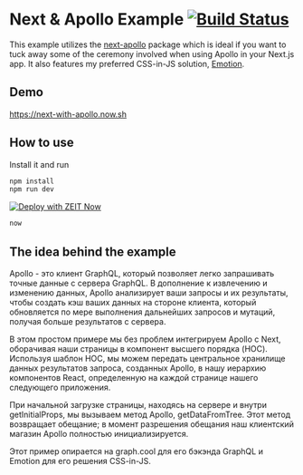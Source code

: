 # Next & Apollo Example [![Build Status](https://travis-ci.org/adamsoffer/next-apollo-example.svg?branch=master)](https://travis-ci.org/adamsoffer/next-apollo-example)

This example utilizes the [next-apollo](https://www.npmjs.com/package/next-apollo) package which is ideal if you want to tuck away some of the ceremony involved when using Apollo in your Next.js app. It also features my preferred CSS-in-JS solution, [Emotion](https://emotion.sh/).

## Demo

https://next-with-apollo.now.sh

## How to use

Install it and run

```bash
npm install
npm run dev
```

[![Deploy with ZEIT Now](https://zeit.co/button)](https://zeit.co/import/project?template=https://github.com/zeit/next.js/tree/canary/examples/with-apollo)

```bash
now
```

## The idea behind the example

Apollo - это клиент GraphQL, который позволяет легко запрашивать точные данные с сервера GraphQL. В дополнение к извлечению и изменению данных, Apollo анализирует ваши запросы и их результаты, чтобы создать кэш ваших данных на стороне клиента, который обновляется по мере выполнения дальнейших запросов и мутаций, получая больше результатов с сервера.

В этом простом примере мы без проблем интегрируем Apollo с Next, оборачивая наши страницы в компонент высшего порядка (HOC). Используя шаблон HOC, мы можем передать центральное хранилище данных результатов запроса, созданных Apollo, в нашу иерархию компонентов React, определенную на каждой странице нашего следующего приложения.

При начальной загрузке страницы, находясь на сервере и внутри getInitialProps, мы вызываем метод Apollo, getDataFromTree. Этот метод возвращает обещание; в момент разрешения обещания наш клиентский магазин Apollo полностью инициализируется.

Этот пример опирается на graph.cool для его бэкэнда GraphQL и Emotion для его решения CSS-in-JS.
